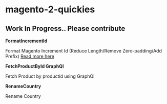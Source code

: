 # magento-2-quickies

## Work In Progress.. Please contribute

**FormatIncrementId**

Format Magento Increment Id (Reduce Length/Remove Zero-padding/Add Prefix) [Read more here](https://www.classyllama.com/blog/m2-incrementid)

**FetchProductById GraphQl**

Fetch Product by productid using GraphQl

**RenameCountry**

Rename Country
